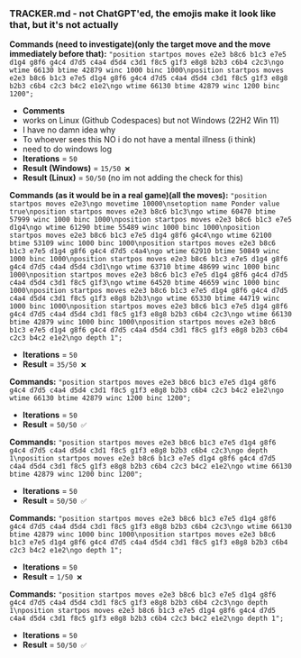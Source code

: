 ### TRACKER.md - not ChatGPT'ed, the emojis make it look like that, but it's not actually

**Commands (need to investigate)(only the target move and the move immediately before that):**
`"position startpos moves e2e3 b8c6 b1c3 e7e5 d1g4 g8f6 g4c4 d7d5 c4a4 d5d4 c3d1 f8c5 g1f3 e8g8 b2b3 c6b4 c2c3\ngo wtime 66130 btime 42879 winc 1000 binc 1000\nposition startpos moves e2e3 b8c6 b1c3 e7e5 d1g4 g8f6 g4c4 d7d5 c4a4 d5d4 c3d1 f8c5 g1f3 e8g8 b2b3 c6b4 c2c3 b4c2 e1e2\ngo wtime 66130 btime 42879 winc 1200 binc 1200";`

- **Comments** 
 - works on Linux (Github Codespaces) but not Windows (22H2 Win 11)
 - I have no damn idea why
 - To whoever sees this NO i do not have a mental illness (i think)
 - need to do windows log
- **Iterations** = `50`
- **Result (Windows)** = `15/50 ❌`
- **Result (Linux)** = `50/50` (no im not adding the check for this)

**Commands (as it would be in a real game)(all the moves):**
`"position startpos moves e2e3\ngo movetime 10000\nsetoption name Ponder value true\nposition startpos moves e2e3 b8c6 b1c3\ngo wtime 60470 btime 57999 winc 1000 binc 1000\nposition startpos moves e2e3 b8c6 b1c3 e7e5 d1g4\ngo wtime 61290 btime 55489 winc 1000 binc 1000\nposition startpos moves e2e3 b8c6 b1c3 e7e5 d1g4 g8f6 g4c4\ngo wtime 62100 btime 53109 winc 1000 binc 1000\nposition startpos moves e2e3 b8c6 b1c3 e7e5 d1g4 g8f6 g4c4 d7d5 c4a4\ngo wtime 62910 btime 50849 winc 1000 binc 1000\nposition startpos moves e2e3 b8c6 b1c3 e7e5 d1g4 g8f6 g4c4 d7d5 c4a4 d5d4 c3d1\ngo wtime 63710 btime 48699 winc 1000 binc 1000\nposition startpos moves e2e3 b8c6 b1c3 e7e5 d1g4 g8f6 g4c4 d7d5 c4a4 d5d4 c3d1 f8c5 g1f3\ngo wtime 64520 btime 46659 winc 1000 binc 1000\nposition startpos moves e2e3 b8c6 b1c3 e7e5 d1g4 g8f6 g4c4 d7d5 c4a4 d5d4 c3d1 f8c5 g1f3 e8g8 b2b3\ngo wtime 65330 btime 44719 winc 1000 binc 1000\nposition startpos moves e2e3 b8c6 b1c3 e7e5 d1g4 g8f6 g4c4 d7d5 c4a4 d5d4 c3d1 f8c5 g1f3 e8g8 b2b3 c6b4 c2c3\ngo wtime 66130 btime 42879 winc 1000 binc 1000\nposition startpos moves e2e3 b8c6 b1c3 e7e5 d1g4 g8f6 g4c4 d7d5 c4a4 d5d4 c3d1 f8c5 g1f3 e8g8 b2b3 c6b4 c2c3 b4c2 e1e2\ngo depth 1";`

- **Iterations** = `50`
- **Result** = `35/50 ❌`

**Commands:**
`"position startpos moves e2e3 b8c6 b1c3 e7e5 d1g4 g8f6 g4c4 d7d5 c4a4 d5d4 c3d1 f8c5 g1f3 e8g8 b2b3 c6b4 c2c3 b4c2 e1e2\ngo wtime 66130 btime 42879 winc 1200 binc 1200";`

- **Iterations** = `50`
- **Result** = `50/50 ✅`

**Commands:**
`"position startpos moves e2e3 b8c6 b1c3 e7e5 d1g4 g8f6 g4c4 d7d5 c4a4 d5d4 c3d1 f8c5 g1f3 e8g8 b2b3 c6b4 c2c3\ngo depth 1\nposition startpos moves e2e3 b8c6 b1c3 e7e5 d1g4 g8f6 g4c4 d7d5 c4a4 d5d4 c3d1 f8c5 g1f3 e8g8 b2b3 c6b4 c2c3 b4c2 e1e2\ngo wtime 66130 btime 42879 winc 1200 binc 1200";`

- **Iterations** = `50`
- **Result** = `50/50 ✅`

**Commands:**
`"position startpos moves e2e3 b8c6 b1c3 e7e5 d1g4 g8f6 g4c4 d7d5 c4a4 d5d4 c3d1 f8c5 g1f3 e8g8 b2b3 c6b4 c2c3\ngo wtime 66130 btime 42879 winc 1000 binc 1000\nposition startpos moves e2e3 b8c6 b1c3 e7e5 d1g4 g8f6 g4c4 d7d5 c4a4 d5d4 c3d1 f8c5 g1f3 e8g8 b2b3 c6b4 c2c3 b4c2 e1e2\ngo depth 1";`

- **Iterations** = `50`
- **Result** = `1/50 ❌`

**Commands:**
`"position startpos moves e2e3 b8c6 b1c3 e7e5 d1g4 g8f6 g4c4 d7d5 c4a4 d5d4 c3d1 f8c5 g1f3 e8g8 b2b3 c6b4 c2c3\ngo depth 1\nposition startpos moves e2e3 b8c6 b1c3 e7e5 d1g4 g8f6 g4c4 d7d5 c4a4 d5d4 c3d1 f8c5 g1f3 e8g8 b2b3 c6b4 c2c3 b4c2 e1e2\ngo depth 1";`

- **Iterations** = `50`
- **Result** = `50/50 ✅`

